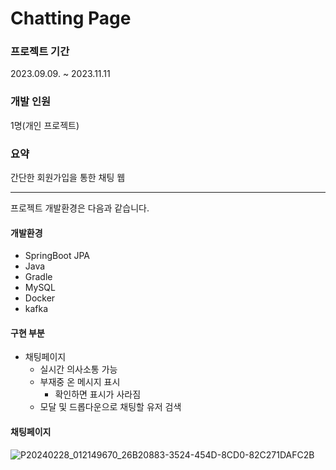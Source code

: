 # Chatting Page

### 프로젝트 기간
2023.09.09. ~ 2023.11.11
### 개발 인원
1명(개인 프로젝트)

### 요약

간단한 회원가입을 통한 채팅 웹

* * * 

프로젝트 개발환경은 다음과 같습니다.

#### 개발환경
* SpringBoot JPA
* Java
* Gradle
* MySQL
* Docker
* kafka


#### 구현 부분
* 채팅페이지
    - 실시간 의사소통 가능
    - 부재중 온 메시지 표시
        + 확인하면 표시가 사라짐
    - 모달 및 드롭다운으로 채팅할 유저 검색

#### 채팅페이지

![P20240228_012149670_26B20883-3524-454D-8CD0-82C271DAFC2B](https://github.com/choi-won-ik/chat/assets/140231082/0207f8e4-a6d0-427c-b4dc-7b503e383c5c)


